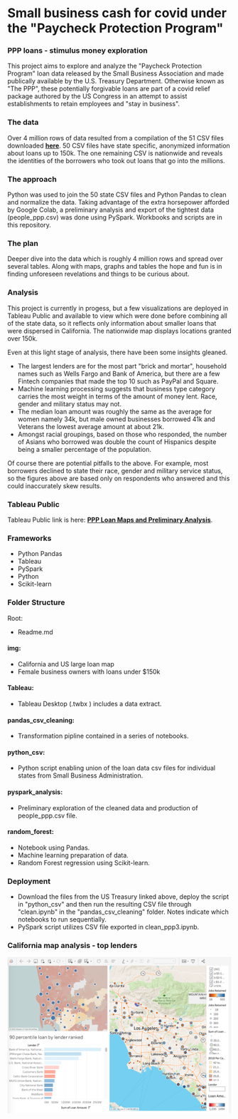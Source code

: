 # Small business cash for covid under the "Paycheck Protection Program"

### PPP loans - stimulus money exploration
This project aims to explore and analyze the "Paycheck Protection Program" loan data released by the Small Business Association and made publically available by the U.S. Treasury Department. Otherwise known as "The PPP", these potentially forgivable loans are part of a covid relief package authored by the US Congress in an attempt to assist establishments to retain employees and "stay in business". 

### The data 
Over 4 million rows of data resulted from a compilation of the 51 CSV files downloaded <a href='https://home.treasury.gov/policy-issues/cares-act/assistance-for-small-businesses/sba-paycheck-protection-program-loan-level-data'><strong>here</strong></a>. 50 CSV files have state specific, anonymized information about loans up to 150k. The one remaining CSV is nationwide and reveals the identities of the borrowers who took out loans that go into the millions.

### The approach
Python was used to join the 50 state CSV files and Python Pandas to clean and normalize the data. Taking advantage of the extra horsepower afforded by Google Colab, a preliminary analysis and export of the tightest data (people_ppp.csv) was done using PySpark. Workbooks and scripts are in this repository.

### The plan
Deeper dive into the data which is roughly 4 million rows and spread over several tables. Along with maps, graphs and tables the hope and fun is in finding unforeseen revelations and things to be curious about.

### Analysis
This project is currently in progess, but a few visualizations are deployed in Tableau Public and available to view which were done before combining all of the state data, so it reflects only information about smaller loans that were dispersed in  California. The nationwide map displays locations granted over 150k.

Even at this light stage of analysis, there have been some insights gleaned.
- The largest lenders are for the most part "brick and mortar", household names such as Wells Fargo and Bank of America, but there are a few Fintech companies that made the top 10 such as PayPal and Square. 
- Machine learning processing suggests that business type category carries the most weight in terms of the amount of money lent. Race, gender and military status may not.
- The median loan amount was roughly the same as the average for women namely 34k, but male owned businesses borrowed 41k and Veterans the lowest average amount at about 21k. 
- Amongst racial groupings, based on those who responded, the number of Asians who borrowed was double the count of Hispanics despite being a smaller percentage of the population. 

Of course there are potential pitfalls to the above. For example, most borrowers declined to state their race, gender and military service status, so the figures above are based only on respondents who answered and this could inaccurately skew results. 

### Tableau Public
Tableau Public link is here:  <a href='https://public.tableau.com/profile/cerejarosinha#!/vizhome/ppp_loan_analysis/LoansbyLender?publish=yes'><strong>PPP Loan Maps and Preliminary Analysis</strong></a>.

### Frameworks
- Python Pandas
- Tableau
- PySpark
- Python
- Scikit-learn

### Folder Structure
Root:
- Readme.md
#### img:
- California and US large loan map
- Female business owners with loans under $150k
#### Tableau:
- Tableau Desktop (.twbx ) includes a data extract.
#### pandas_csv_cleaning:
- Transformation pipline contained in a series of notebooks.
#### python_csv:
- Python script enabling union of the loan data csv files for individual states from Small Business Administration.
#### pyspark_analysis:
- Preliminary exploration of the cleaned data and production of people_ppp.csv file.

#### random_forest:
- Notebook using Pandas.
- Machine learning preparation of data.
- Random Forest regression using Scikit-learn.

### Deployment
- Download the files from the US Treasury linked above, deploy the script in "python_csv" and then run the resulting CSV file through "clean.ipynb" in the "pandas_csv_cleaning" folder. Notes indicate which notebooks to run sequentially. 
- PySpark script utilizes CSV file exported in clean_ppp3.ipynb.

### California map analysis - top lenders
![](images/PPP_stimulus_california.png)


